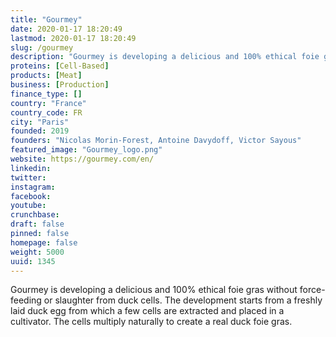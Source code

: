 ```yaml
---
title: "Gourmey"
date: 2020-01-17 18:20:49
lastmod: 2020-01-17 18:20:49
slug: /gourmey
description: "Gourmey is developing a delicious and 100% ethical foie gras without force-feeding or slaughter from duck cells. The development starts from a freshly laid duck egg from which a few cells are extracted and placed in a cultivator. The cells multiply naturally to create a real duck foie gras."
proteins: [Cell-Based]
products: [Meat]
business: [Production]
finance_type: []
country: "France"
country_code: FR
city: "Paris"
founded: 2019
founders: "Nicolas Morin-Forest, Antoine Davydoff, Victor Sayous"
featured_image: "Gourmey_logo.png"
website: https://gourmey.com/en/
linkedin: 
twitter: 
instagram: 
facebook: 
youtube: 
crunchbase: 
draft: false
pinned: false
homepage: false
weight: 5000
uuid: 1345
---
```

Gourmey is developing a delicious and 100% ethical foie gras without force-feeding or slaughter from duck cells. The development starts from a freshly laid duck egg from which a few cells are extracted and placed in a cultivator. The cells multiply naturally to create a real duck foie gras.
